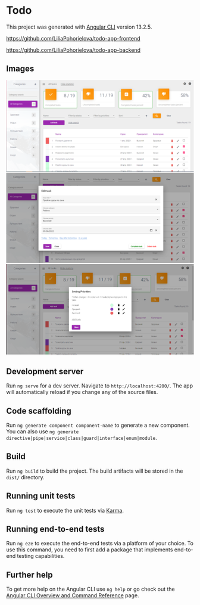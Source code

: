 # Todo

This project was generated with [Angular CLI](https://github.com/angular/angular-cli) version 13.2.5.

https://github.com/LiliaPohorielova/todo-app-frontend

https://github.com/LiliaPohorielova/todo-app-backend
## Images
![img.png](img.png)
![img_1.png](img_1.png)
![img_2.png](img_2.png)

## Development server

Run `ng serve` for a dev server. Navigate to `http://localhost:4200/`. The app will automatically reload if you change any of the source files.

## Code scaffolding

Run `ng generate component component-name` to generate a new component. You can also use `ng generate directive|pipe|service|class|guard|interface|enum|module`.

## Build

Run `ng build` to build the project. The build artifacts will be stored in the `dist/` directory.

## Running unit tests

Run `ng test` to execute the unit tests via [Karma](https://karma-runner.github.io).

## Running end-to-end tests

Run `ng e2e` to execute the end-to-end tests via a platform of your choice. To use this command, you need to first add a package that implements end-to-end testing capabilities.

## Further help

To get more help on the Angular CLI use `ng help` or go check out the [Angular CLI Overview and Command Reference](https://angular.io/cli) page.
